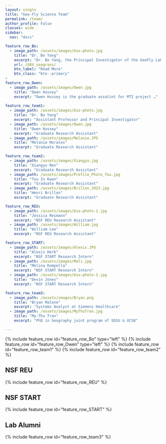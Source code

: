 ```yaml
---
layout: single
title: "Geo-Fly Science Team"
permalink: /team/
author_profile: False
classes: wide
sidebar:
  nav: "docs"

feature_row_Bo:
  - image_path: /assets/images/bio-photo.jpg
    title: "Dr. Bo Yang"
    excerpt: "Dr. Bo Yang, the Principal Investigator of the GeoFly Lab, possesses an interdisciplinary background with a BA in Mathematics, a Master's in Computer Science, and a Ph.D. in Geography. His pioneering research is concentrated on leveraging cutting-edge technologies in Geographical Information Systems (GIS), remote sensing, and UAV/Drone mapping. With a commitment to advancing geospatial sciences, Dr. Yang has led the GeoFly Lab at San Jose State University (SJSU) to substantial acclaim, securing pivotal support and grants from renowned institutions including NSF, NASA, USDOT, and Cal Fire, encompassing notable programs like NSF Build and Broaden, IUCRC, REU, and START. The GeoFly Lab is a world-leading UAV mapping lab, focusing on Drone/UAV mapping and high-resolution image analysis for coastal intertidal modeling and wildfire monitoring. It is renowned for its innovative approaches and excellence in geospatial research and technology development."
    url: /UAV_seagrass/
    btn_label: "Read More"
    btn_class: "btn--primary"
-
feature_row_Owen:
  - image_path: /assets/images/Owen.jpg
    title: "Owen Hussey"
    excerpt: "Owen Hussey is the graduate assatint for MTI project …"
	
feature_row_team1:
  - image_path: /assets/images/bio-photo.jpg
    title: "Dr. Bo Yang"
    excerpt: "Assistant Professor and Principal Investigator"
  - image_path: /assets/images/Owen.jpg
    title: "Owen Hussey"
    excerpt: "Graduate Research Assistant"
  - image_path: /assets/images/Melanie.JPG
    title: "Melanie Morales"
    excerpt: "Graduate Research Assistant"

feature_row_team2:
  - image_path: /assets/images/Xiangyu.jpg
    title: "Xiangyu Ren"
    excerpt: "Graduate Research Assistant"
  - image_path: /assets/images/Profile_Photo_Tou.jpg
    title: "Tou In Kwan"
    excerpt: "Graduate Research Assistant"
  - image_path: /assets/images/Brillon_2023.jpg
    title: "Henri Brillon"
    excerpt: "Graduate Research Assistant"

feature_row_REU:
  - image_path: /assets/images/bio-photo-2.jpg
    title: "Jessica Reimann"
    excerpt: "NSF REU Research Assistant"
  - image_path: /assets/images/William.jpg
    title: "William Lee"
    excerpt: "NSF REU Research Assistant"

feature_row_START:
  - image_path: /assets/images/Alexis.JPG
    title: "Alexis Herb"
    excerpt: "NSF START Research Intern"
  - image_path: /assets/images/Meli.jpg
    title: "Melina Kompella"
    excerpt: "NSF START Research Intern"
  - image_path: /assets/images/bio-photo-2.jpg
    title: "Devin Jones"
    excerpt: "NSF START Research Intern"

feature_row_team3:
  - image_path: /assets/images/Bryan.png
    title: "Bryan Malone"
    excerpt: "Systems Analyst at Siemens Healthcare"
  - image_path: /assets/images/MyThuTran.jpg
    title: "My-Thu Tran"
    excerpt: "PhD in Geography joint program of SDSU & UCSB"

---
```

{% include feature_row id="feature_row_Bo" type="left" %}
{% include feature_row id="feature_row_Owen" type="left" %}
{% include feature_row id="feature_row_team1" %}
{% include feature_row id="feature_row_team2" %}
## NSF REU
{% include feature_row id="feature_row_REU" %}
## NSF START
{% include feature_row id="feature_row_START" %}
## Lab Alumni
{% include feature_row id="feature_row_team3" %}




